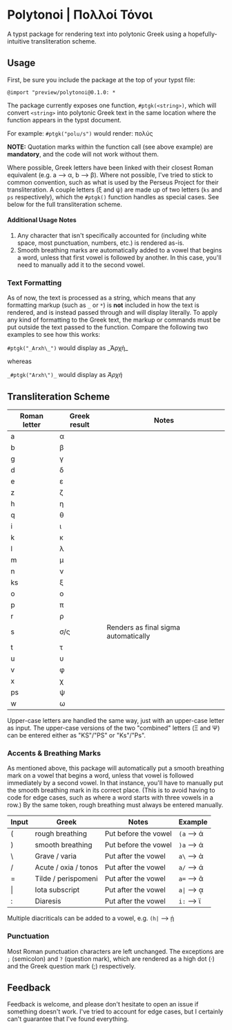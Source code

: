 # Polytonoi | Πολλοί Τόνοι
A typst package for rendering text into polytonic Greek using a hopefully-intuitive transliteration scheme.

## Usage

First, be sure you include the package at the top of your typst file:

```typ
@import "preview/polytonoi@0.1.0: *
```
The package currently exposes one function, ``#ptgk(<string>)``, which will convert ``<string>`` into polytonic Greek text in the same location where the function appears in the typst document.  

For example: ``#ptgk("polu/s")`` would render: πολύς

**NOTE:** Quotation marks within the function call (see above example) are **mandatory**, and the code will not work without them.

Where possible, Greek letters have been linked with their closest Roman equivalent (e.g. a --> α, b --> β).  Where not possible, I've tried to stick to common convention, such as what is used by the Perseus Project for their transliteration.  A couple letters (ξ and ψ) are made up of two letters (``ks`` and ``ps`` respectively), which the ``#ptgk()`` function handles as special cases.  See below for the full transliteration scheme.

#### Additional Usage Notes

1. Any character that isn't specifically accounted for (including white space, most punctuation, numbers, etc.) is rendered as-is.
2. Smooth breathing marks are automatically added to a vowel that begins a word, unless that first vowel is followed by another.  In this case, you'll need to manually add it to the second vowel.

### Text Formatting

As of now, the text is processed as a string, which means that any formatting markup (such as ``_`` or ``*``) is **not** included in how the text is rendered, and is instead passed through and will display literally.  To apply any kind of formatting to the Greek text, the markup or commands must be put outside the text passed to the function.  Compare the following two examples to see how this works:

``#ptgk("_Arxh\_")`` would display as \_Ἀρχὴ\_

whereas

``_#ptgk("Arxh\")_`` would display as _Ἀρχὴ_

## Transliteration Scheme

| Roman letter | Greek result | Notes |
|--------------|--------------|-------|
| a            | α            |       |
| b            | β            |       |
| g            | γ            |       |
| d            | δ            |       |
| e            | ε            |       |
| z            | ζ            |       |
| h            | η            |       |
| q            | θ            |       |
| i            | ι            |       |
| k            | κ            |       |
| l            | λ            |       |
| m            | μ            |       |
| n            | ν            |       |
| ks           | ξ            |       |
| o            | ο            |       |
| p            | π            |       |
| r            | ρ            |       |
| s            | σ/ς          | Renders as final sigma automatically |
| t            | τ            |       |
| u            | υ            |       |
| v            | φ            |       |
| x            | χ            |       |
| ps           | ψ            |       |
| w            | ω            |       |

Upper-case letters are handled the same way, just with an upper-case letter as input.  The upper-case versions of the two "combined" letters (Ξ and Ψ) can be entered either as "KS"/"PS" or "Ks"/"Ps".

### Accents & Breathing Marks

As mentioned above, this package will automatically put a smooth breathing mark on a vowel that begins a word, unless that vowel is followed immediately by a second vowel.  In that instance, you'll have to manually put the smooth breathing mark in its correct place.  (This is to avoid having to code for edge cases, such as where a word starts with three vowels in a row.)  By the same token, rough breathing must always be entered manually.

| Input | Greek | Notes | Example |
|-------|-------|-------|---------|
|   (   | rough breathing | Put before the vowel | ``(a`` --> ἁ |
|   )   | smooth breathing | Put before the vowel | ``)a`` --> ἀ |
|   \   | Grave / varia | Put after the vowel | ``a\`` --> ὰ |
|   /   | Acute / oxia / tonos | Put after the vowel | ``a/`` --> ά |
|   =   | Tilde / perispomeni | Put after the vowel | ``a=`` --> ᾶ |
|   \|   | Iota subscript | Put after the vowel | ``a\|`` --> ᾳ |
|   :   | Diaresis | Put after the vowel | ``i:`` --> ϊ |

Multiple diacriticals can be added to a vowel, e.g. ``(h|`` --> ᾑ

### Punctuation

Most Roman punctuation characters are left unchanged.  The exceptions are ``;`` (semicolon) and ``?`` (question mark), which are rendered as a high dot (·) and the Greek question mark (;) respectively.

## Feedback

Feedback is welcome, and please don't hesitate to open an issue if something doesn't work.  I've tried to account for edge cases, but I certainly can't guarantee that I've found everything.
